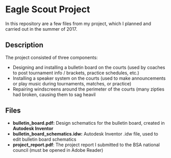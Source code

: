 # Eagle Scout Project
In this repository are a few files from my project, which I planned and carried out in the summer of 2017. 
## Description
The project consisted of three components:
* Designing and installing a bulletin board on the courts (used by coaches to post tournament info / brackets, practice schedules, etc.)
* Installing a speaker system on the courts (used to make announcements or play music during tournaments, matches, or practice)
* Repairing windscreens around the perimeter of the courts (many zipties had broken, causing them to sag heavil
## Files
 * **bulletin_board.pdf:** Design schematics for the bulletin board, created in **Autodesk Inventor**
 * **bulletin_board_schematics.idw:** Autodesk Inventor .idw file, used to edit bulletin board schematics
 * **project_report.pdf**: The project report I submitted to the BSA national council (must be opened in Adobe Reader)
